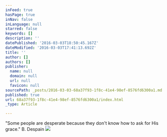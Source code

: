 ```yaml
---
inFeed: true
hasPage: true
inNav: false
inLanguage: null
starred: false
keywords: []
description: ''
datePublished: '2016-03-03T18:50:45.167Z'
dateModified: '2016-03-03T17:41:13.692Z'
title: ''
author: []
authors: []
publisher:
  name: null
  domain: null
  url: null
  favicon: null
sourcePath: _posts/2016-03-03-68a37f93-1f8c-41e4-98ef-8576fd6300a1.md
published: true
url: 68a37f93-1f8c-41e4-98ef-8576fd6300a1/index.html
_type: Article

---
```

"Some people are desperate because they don't know how to ask for His grace." B. Despain
![](https://the-grid-user-content.s3-us-west-2.amazonaws.com/41decf29-cf6e-43b2-9196-3872f374fdfc.jpg)